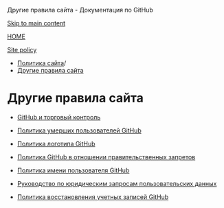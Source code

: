 Другие правила сайта - Документация по GitHub

[Skip to main content](#main-content)

[HOME](/ru)

[Site policy](/ru/site-policy)

* [Политика сайта](/ru/site-policy)/
* [Другие правила сайта](/ru/site-policy/other-site-policies)

Другие правила сайта
==========

* [GitHub и торговый контроль](/ru/site-policy/other-site-policies/github-and-trade-controls)

* [Политика умерших пользователей GitHub](/ru/site-policy/other-site-policies/github-deceased-user-policy)

* [Политика логотипа GitHub](/ru/site-policy/other-site-policies/github-logo-policy)

* [Политика GitHub в отношении правительственных запретов](/ru/site-policy/other-site-policies/github-government-takedown-policy)

* [Политика имени пользователя GitHub](/ru/site-policy/other-site-policies/github-username-policy)

* [Руководство по юридическим запросам пользовательских данных](/ru/site-policy/other-site-policies/guidelines-for-legal-requests-of-user-data)

* [Политика восстановления учетных записей GitHub](/ru/site-policy/other-site-policies/github-account-recovery-policy)
